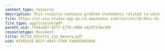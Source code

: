 ```yaml
---
content_type: resource
description: This resource contains problem statements related to vectors and matrices.
file: https://ol-ocw-studio-app-qa.s3.amazonaws.com/courses/18-03sc-differential-equations-fall-2011/81955e31822fd845f7b9fa0d634646bb_MIT18_03SCF11_s32_5exerq.pdf
file_type: application/pdf
parent_uid: 7704ad07-83f7-1720-a984-a52df1fbe360
resourcetype: Document
title: MIT18_03SCF11_s32_5exerq.pdf
uid: 81955e31-822f-d845-f7b9-fa0d634646bb
---
```

